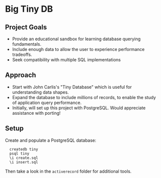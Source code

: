 # Big Tiny DB

## Project Goals
- Provide an educational sandbox for learning database querying fundamentals.
- Include enough data to allow the user to experience performance tradeoffs.
- Seek compatibility with multiple SQL implementations

## Approach
- Start with John Carlis's "Tiny Database" which is useful for understanding data shapes.
- Expand the database to include millions of records, to enable the study of application query performance.
- Initially, will set up this project with PostgreSQL. Would appreciate assistance with porting!

## Setup
Create and populate a PostgreSQL database:

      createdb tiny
      psql tiny
      \i create.sql
      \i insert.sql

Then take a look in the `activerecord` folder for additional tools.
